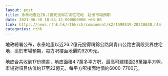 ```yaml
---
layout: post
title: 永泰地產近26.2億元投得古洞住宅地　超出市場預期
date: 2021-06-30 18:54:12.000000000 +08:00
link: https://news.rthk.hk/rthk/ch/component/k2/1598519-20210630.htm
categories: rthk
---
```


地政總署公布，永泰地產以近26.2億元投得粉錦公路與青山公路古洞段交界住宅地，高於市場預期，每方呎樓面地價約9209元。


地皮合共收到17份標書，地皮面積4.7萬多平方呎，最高可建樓面28萬幾平方呎。市場對項目估值約17至22億元，每平方呎樓面地價約6000-7700元。
